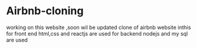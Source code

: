# Airbnb-cloning
working on this website ,soon wil be updated
clone of airbnb website inthis for front end html,css and reactjs are used
for backend nodejs and my sql are used
